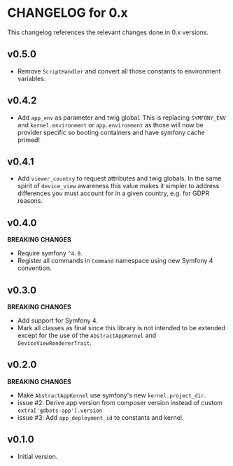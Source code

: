 # CHANGELOG for 0.x
This changelog references the relevant changes done in 0.x versions.


## v0.5.0
* Remove `ScriptHandler` and convert all those constants to environment variables.


## v0.4.2
* Add `app_env` as parameter and twig global. This is replacing `SYMFONY_ENV` and `kernel.environment` or `app.environment` as those will now be provider specific so booting containers and have symfony cache primed!


## v0.4.1
* Add `viewer_country` to request attributes and twig globals. In the same spirit of `device_view` awareness this value makes it simpler to address differences you must account for in a given country, e.g. for GDPR reasons.


## v0.4.0
__BREAKING CHANGES__

* Require symfony `^4.0`.
* Register all commands in `Command` namespace using new Symfony 4 convention.


## v0.3.0
__BREAKING CHANGES__

* Add support for Symfony 4.
* Mark all classes as final since this library is not intended to be extended 
  except for the use of the `AbstractAppKernel` and `DeviceViewRendererTrait`.


## v0.2.0
__BREAKING CHANGES__

* Make `AbstractAppKernel` use symfony's new `kernel.project_dir`.
* issue #2: Derive app version from composer version instead of custom `extra['gdbots-app'].version`
* issue #3: Add `app_deployment_id` to constants and kernel. 


## v0.1.0
* Initial version.
